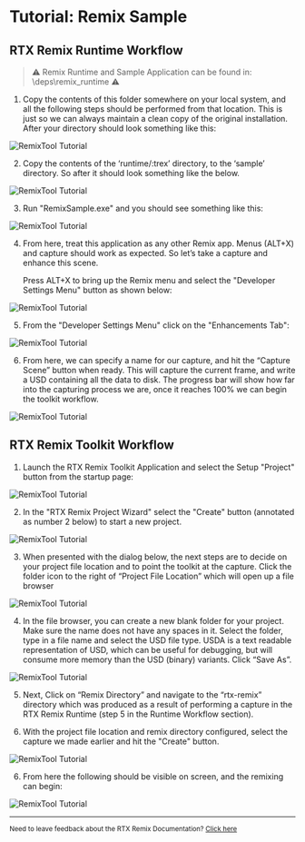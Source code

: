 # Tutorial: Remix Sample
## RTX Remix Runtime Workflow
> ⚠️ Remix Runtime and Sample Application can be found in: <remix-toolkit-install-dir>\deps\remix_runtime ⚠️

1. Copy the contents of this folder somewhere on your local system, and all the following steps should be performed from that location.  This is just so we can always maintain a clean copy of the original installation.  After your directory should look something like this:

![RemixTool Tutorial](../data/images/remix_907.png)

2. Copy the contents of the ‘runtime/:trex’ directory, to the ‘sample’ directory.  So after it should look something like the below.

![RemixTool Tutorial](../data/images/remix_908.png)

3. Run "RemixSample.exe" and you should see something like this:

![RemixTool Tutorial](../data/images/remix_909.png)

4. From here, treat this application as any other Remix app.  Menus (ALT+X) and capture should work as expected.  So let’s take a capture and enhance this scene.

    Press ALT+X to bring up the Remix menu and select the "Developer Settings Menu" button as shown below:

![RemixTool Tutorial](../data/images/remix_910.png)

5. From the "Developer Settings Menu" click on the "Enhancements Tab":

![RemixTool Tutorial](../data/images/remix_911.png)

6. From here, we can specify a name for our capture, and hit the “Capture Scene” button when ready. This will capture the current frame, and write a USD containing all the data to disk. The progress bar will show how far into the capturing process we are, once it reaches 100% we can begin the toolkit workflow.

![RemixTool Tutorial](../data/images/remix_912.png)


## RTX Remix Toolkit Workflow

1. Launch the RTX Remix Toolkit Application and select the Setup "Project" button from the startup page:

![RemixTool Tutorial](../data/images/remix_913.png)

2. In the "RTX Remix Project Wizard" select the "Create" button (annotated as number 2 below) to start a new project.

![RemixTool Tutorial](../data/images/remix_914.png)

3. When presented with the dialog below, the next steps are to decide on your project file location and to point the toolkit at the capture. Click the folder icon to the right of “Project File Location” which will open up a file browser

![RemixTool Tutorial](../data/images/remix_915.png)

4. In the file browser, you can create a new blank folder for your project. Make sure the name does not have any spaces in it. Select the folder,  type in a file name and select the USD file type. USDA is a text readable representation of USD, which can be useful for debugging, but will consume more memory than the USD (binary) variants. Click “Save As”.

![RemixTool Tutorial](../data/images/remix_916.png)

5. Next, Click on “Remix Directory” and navigate to the “rtx-remix” directory which was produced as a result of performing a capture in the RTX Remix Runtime (step 5 in the Runtime Workflow section).

6. With the project file location and remix directory configured, select the capture we made earlier and hit the "Create" button.

![RemixTool Tutorial](../data/images/remix_917.png)

6. From here the following should be visible on screen, and the remixing can begin:

![RemixTool Tutorial](../data/images/remix_918.png)

***
<sub> Need to leave feedback about the RTX Remix Documentation?  [Click here](https://github.com/NVIDIAGameWorks/rtx-remix/issues/new?assignees=nvdamien&labels=documentation%2Cfeedback%2Ctriage&projects=&template=documentation_feedback.yml&title=%5BDocumentation+feedback%5D%3A+) <sub>